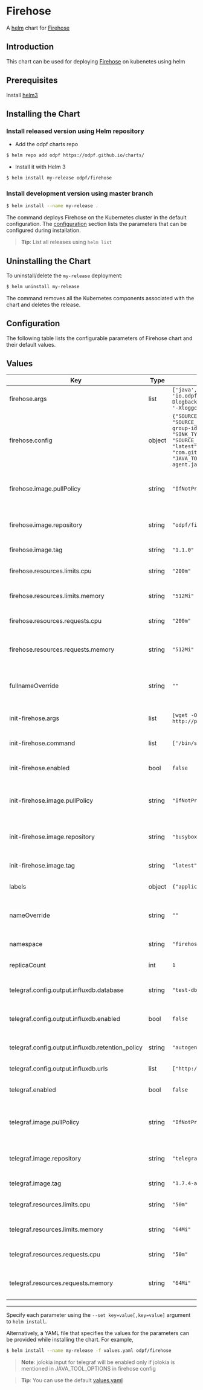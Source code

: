 # Firehose

A [helm](https://helm.sh/) chart for [Firehose](https://github.com/odpf/firehose)

## Introduction

This chart can be used for deploying [Firehose](https://github.com/odpf/firehose) on kubenetes using helm

## Prerequisites

Install [helm3](https://helm.sh/docs/intro/install/#helm)

## Installing the Chart

### Install released version using Helm repository

* Add the odpf charts repo
  
```bash
$ helm repo add odpf https://odpf.github.io/charts/
```

* Install it with Helm 3
  
```bash
$ helm install my-release odpf/firehose
```

### Install development version using master branch

```bash
$ helm install --name my-release .
```

The command deploys Firehose on the Kubernetes cluster in the default configuration. The [configuration](#configuration) section lists the parameters that can be configured during installation.

> **Tip**: List all releases using `helm list`

## Uninstalling the Chart

To uninstall/delete the `my-release` deployment:

```bash
$ helm uninstall my-release
```

The command removes all the Kubernetes components associated with the chart and deletes the release.

## Configuration

The following table lists the configurable parameters of Firehose chart and their default values.

## Values

| Key | Type | Default | Description |
|-----|------|---------|-------------|
| firehose.args | list | `['java', '-cp', 'bin/*:/work-dir/*', 'io.odpf.firehose.launch.Main', '-server', '-Dlogback.configurationFile=etc/firehose/logback.xml', '-Xloggc:/var/log/firehose']` | args for firehose container |
| firehose.config | object | `{"SOURCE_KAFKA_BROKERS": "127.0.0.1:6667", "SOURCE_KAFKA_CONSUMER_GROUP_ID": "kafka-consumer-group-id", "SOURCE_KAFKA_TOPIC": "sample-topic", "SINK_TYPE": "log", "SOURCE_KAFKA_CONSUMER_CONFIG_AUTO_OFFSET_RESET": "latest", "INPUT_SCHEMA_PROTO_CLASS": "com.github.firehose.sampleLogProto.SampleLogMessage", "JAVA_TOOL_OPTIONS": "-javaagent:jolokia-jvm-agent.jar=port=8778,host=localhost"}` | env variables required by firehose, [read more](https://github.com/odpf/firehose/blob/main/docs/reference/configuration.md#configurations) |
| firehose.image.pullPolicy | string | `"IfNotPresent"` | the Kubernetes [imagePullPolicy](https://kubernetes.io/docs/concepts/containers/images/#updating-images) value for firehose container |
| firehose.image.repository | string | `"odpf/firehose"` | docker repository to download firehose image |
| firehose.image.tag | string | `"1.1.0"` | firehose docker image tag |
| firehose.resources.limits.cpu | string | `"200m"` | firehose container cpu limit |
| firehose.resources.limits.memory | string | `"512Mi"` | firehose container memory limit |
| firehose.resources.requests.cpu | string | `"200m"` | firehose container cpu requests |
| firehose.resources.requests.memory | string | `"512Mi"` | firehose container memory requests |
| fullnameOverride | string | `""` | overrides the fullname when used in the naming of resources |
| init-firehose.args | list | `[wget -O /work-dir/protos.jar http://proto_jar_url.jar]` | args for init-firehose container |
| init-firehose.command | list | `['/bin/sh', '-c']` | commands for init-firehose container |
| init-firehose.enabled | bool | `false` | flag for enabling init-firehose |
| init-firehose.image.pullPolicy | string | `"IfNotPresent"` | the Kubernetes [imagePullPolicy](https://kubernetes.io/docs/concepts/containers/images/#updating-images) value for init-firehose container |
| init-firehose.image.repository | string | `"busybox"` | docker repository to download init-firehose image |
| init-firehose.image.tag | string | `"latest"` | init-firehose docker image tag |
| labels | object | `{"application":"firehose"}` | labels for all resouces |
| nameOverride | string | `""` | overrides the chart name when used in the naming of resources |
| namespace | string | `"firehose-test"` | kubernetes namespace |
| replicaCount | int | `1` | number of replicas of firehose pod |
| telegraf.config.output.influxdb.database | string | `"test-db"` | db name for telegraf influxdb output |
| telegraf.config.output.influxdb.enabled | bool | `false` | flag for enabling telegraf influxdb output |
| telegraf.config.output.influxdb.retention_policy | string | `"autogen"` | retention policy for telegraf influxdb output |
| telegraf.config.output.influxdb.urls | list | `["http://localhost:8086"]` | influxdb urls for telegraf output |
| telegraf.enabled | bool | `false` | flag for enabling telegraf |
| telegraf.image.pullPolicy | string | `"IfNotPresent"` | the Kubernetes [imagePullPolicy](https://kubernetes.io/docs/concepts/containers/images/#updating-images) value for telegraf container |
| telegraf.image.repository | string | `"telegraf"` | docker repository to download telegraf image |
| telegraf.image.tag | string | `"1.7.4-alpine"` | telegraf docker image tag |
| telegraf.resources.limits.cpu | string | `"50m"` | telegraf container cpu limit |
| telegraf.resources.limits.memory | string | `"64Mi"` | telegraf container memory limit |
| telegraf.resources.requests.cpu | string | `"50m"` | telegraf container cpu requests |
| telegraf.resources.requests.memory | string | `"64Mi"` | telegraf container memory requests |
---

Specify each parameter using the `--set key=value[,key=value]` argument to `helm install`.

Alternatively, a YAML file that specifies the values for the parameters can be provided while installing the chart. For example,

```bash
$ helm install --name my-release -f values.yaml odpf/firehose
```

> **Note**: jolokia input for telegraf will be enabled only if jolokia is mentioned in JAVA_TOOL_OPTIONS in firehose config

> **Tip**: You can use the default [values.yaml](values.yaml)
